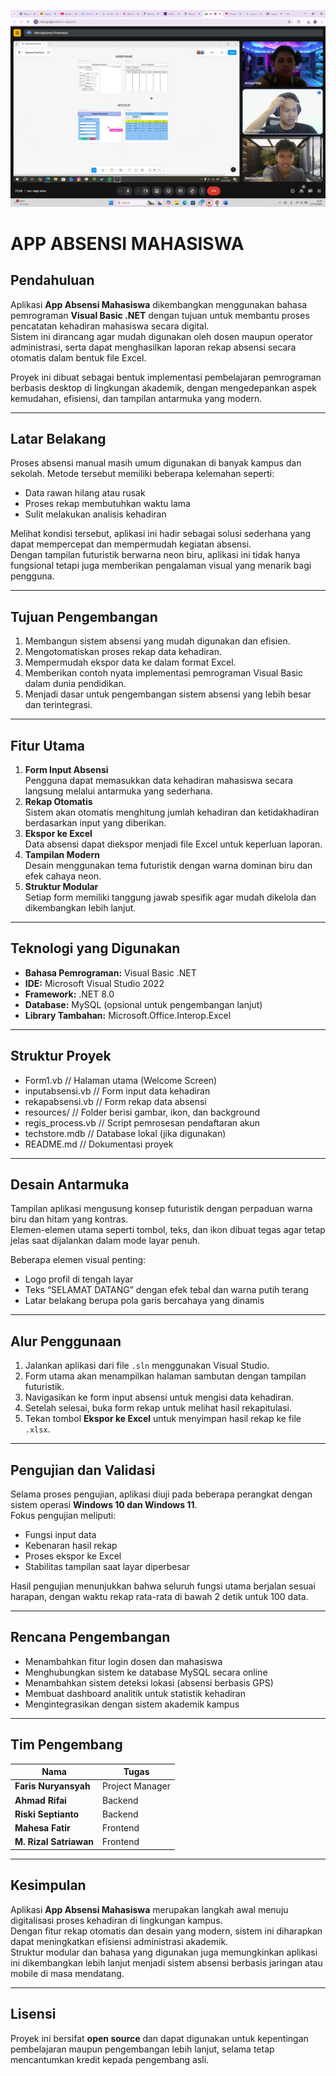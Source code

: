 ![alt text](https://github.com/Farisnuryansyah/Kelompok1/blob/master/Gambar%20WhatsApp%202025-10-27%20pukul%2021.05.11_bd5f1373.jpg?raw+true)
# APP ABSENSI MAHASISWA

## Pendahuluan
Aplikasi **App Absensi Mahasiswa** dikembangkan menggunakan bahasa pemrograman **Visual Basic .NET** dengan tujuan untuk membantu proses pencatatan kehadiran mahasiswa secara digital.  
Sistem ini dirancang agar mudah digunakan oleh dosen maupun operator administrasi, serta dapat menghasilkan laporan rekap absensi secara otomatis dalam bentuk file Excel.  

Proyek ini dibuat sebagai bentuk implementasi pembelajaran pemrograman berbasis desktop di lingkungan akademik, dengan mengedepankan aspek kemudahan, efisiensi, dan tampilan antarmuka yang modern.

---

## Latar Belakang
Proses absensi manual masih umum digunakan di banyak kampus dan sekolah. Metode tersebut memiliki beberapa kelemahan seperti:
- Data rawan hilang atau rusak
- Proses rekap membutuhkan waktu lama
- Sulit melakukan analisis kehadiran

Melihat kondisi tersebut, aplikasi ini hadir sebagai solusi sederhana yang dapat mempercepat dan mempermudah kegiatan absensi.  
Dengan tampilan futuristik berwarna neon biru, aplikasi ini tidak hanya fungsional tetapi juga memberikan pengalaman visual yang menarik bagi pengguna.

---

## Tujuan Pengembangan
1. Membangun sistem absensi yang mudah digunakan dan efisien.  
2. Mengotomatiskan proses rekap data kehadiran.  
3. Mempermudah ekspor data ke dalam format Excel.  
4. Memberikan contoh nyata implementasi pemrograman Visual Basic dalam dunia pendidikan.  
5. Menjadi dasar untuk pengembangan sistem absensi yang lebih besar dan terintegrasi.

---

## Fitur Utama
1. **Form Input Absensi**  
   Pengguna dapat memasukkan data kehadiran mahasiswa secara langsung melalui antarmuka yang sederhana.  
2. **Rekap Otomatis**  
   Sistem akan otomatis menghitung jumlah kehadiran dan ketidakhadiran berdasarkan input yang diberikan.  
3. **Ekspor ke Excel**  
   Data absensi dapat diekspor menjadi file Excel untuk keperluan laporan.  
4. **Tampilan Modern**  
   Desain menggunakan tema futuristik dengan warna dominan biru dan efek cahaya neon.  
5. **Struktur Modular**  
   Setiap form memiliki tanggung jawab spesifik agar mudah dikelola dan dikembangkan lebih lanjut.  

---

## Teknologi yang Digunakan
- **Bahasa Pemrograman:** Visual Basic .NET  
- **IDE:** Microsoft Visual Studio 2022  
- **Framework:** .NET 8.0  
- **Database:** MySQL (opsional untuk pengembangan lanjut)  
- **Library Tambahan:** Microsoft.Office.Interop.Excel  

---

## Struktur Proyek
- Form1.vb // Halaman utama (Welcome Screen)
- inputabsensi.vb // Form input data kehadiran
- rekapabsensi.vb // Form rekap data absensi
- resources/ // Folder berisi gambar, ikon, dan background
- regis_process.vb // Script pemrosesan pendaftaran akun
- techstore.mdb // Database lokal (jika digunakan)
- README.md // Dokumentasi proyek

---

## Desain Antarmuka
Tampilan aplikasi mengusung konsep futuristik dengan perpaduan warna biru dan hitam yang kontras.  
Elemen-elemen utama seperti tombol, teks, dan ikon dibuat tegas agar tetap jelas saat dijalankan dalam mode layar penuh.

Beberapa elemen visual penting:
- Logo profil di tengah layar  
- Teks “SELAMAT DATANG” dengan efek tebal dan warna putih terang  
- Latar belakang berupa pola garis bercahaya yang dinamis  

---

## Alur Penggunaan
1. Jalankan aplikasi dari file `.sln` menggunakan Visual Studio.  
2. Form utama akan menampilkan halaman sambutan dengan tampilan futuristik.  
3. Navigasikan ke form input absensi untuk mengisi data kehadiran.  
4. Setelah selesai, buka form rekap untuk melihat hasil rekapitulasi.  
5. Tekan tombol **Ekspor ke Excel** untuk menyimpan hasil rekap ke file `.xlsx`.

---

## Pengujian dan Validasi
Selama proses pengujian, aplikasi diuji pada beberapa perangkat dengan sistem operasi **Windows 10 dan Windows 11**.  
Fokus pengujian meliputi:
- Fungsi input data
- Kebenaran hasil rekap
- Proses ekspor ke Excel
- Stabilitas tampilan saat layar diperbesar

Hasil pengujian menunjukkan bahwa seluruh fungsi utama berjalan sesuai harapan, dengan waktu rekap rata-rata di bawah 2 detik untuk 100 data.

---

## Rencana Pengembangan
- Menambahkan fitur login dosen dan mahasiswa  
- Menghubungkan sistem ke database MySQL secara online  
- Menambahkan sistem deteksi lokasi (absensi berbasis GPS)  
- Membuat dashboard analitik untuk statistik kehadiran  
- Mengintegrasikan dengan sistem akademik kampus  

---

## Tim Pengembang
| Nama | Tugas |
|------|--------|
| **Faris Nuryansyah** | Project Manager |
| **Ahmad Rifai** | Backend |
| **Riski Septianto** | Backend |
| **Mahesa Fatir** | Frontend |
| **M. Rizal Satriawan** | Frontend |

---

## Kesimpulan
Aplikasi **App Absensi Mahasiswa** merupakan langkah awal menuju digitalisasi proses kehadiran di lingkungan kampus.  
Dengan fitur rekap otomatis dan desain yang modern, sistem ini diharapkan dapat meningkatkan efisiensi administrasi akademik.  
Struktur modular dan bahasa yang digunakan juga memungkinkan aplikasi ini dikembangkan lebih lanjut menjadi sistem absensi berbasis jaringan atau mobile di masa mendatang.

---

## Lisensi
Proyek ini bersifat **open source** dan dapat digunakan untuk kepentingan pembelajaran maupun pengembangan lebih lanjut, selama tetap mencantumkan kredit kepada pengembang asli.


